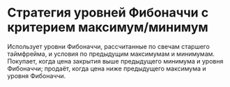 # Стратегия уровней Фибоначчи с критерием максимум/минимум

Использует уровни Фибоначчи, рассчитанные по свечам старшего таймфрейма, и условия по предыдущим максимумам и минимумам.
Покупает, когда цена закрытия выше предыдущего минимума и уровня Фибоначчи; продаёт, когда цена ниже предыдущего максимума и уровня Фибоначчи.
